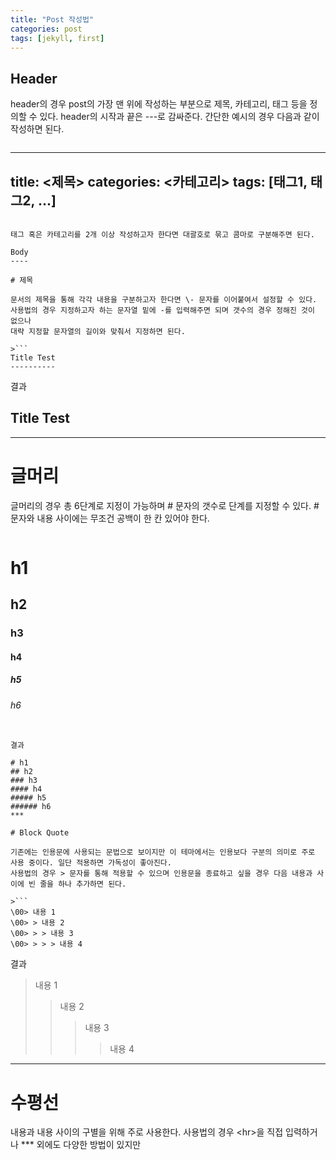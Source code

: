 ```yaml
---
title: "Post 작성법"
categories: post
tags: [jekyll, first]
---
```


Header
------

header의 경우 post의 가장 맨 위에 작성하는 부분으로 제목, 카테고리, 태그 등을 정의할 수 있다.
header의 시작과 끝은 \-\-\-로 감싸준다. 간단한 예시의 경우 다음과 같이 작성하면 된다.

>```
---
title: <제목>
categories: <카테고리>
tags: [태그1, 태그2, ...]
---
```

태그 혹은 카테고리를 2개 이상 작성하고자 한다면 대괄호로 묶고 콤마로 구분해주면 된다.

Body
----

# 제목

문서의 제목을 통해 각각 내용을 구분하고자 한다면 \- 문자를 이어붙여서 설정할 수 있다.
사용법의 경우 지정하고자 하는 문자열 밑에 -를 입력해주면 되며 갯수의 경우 정해진 것이 없으나
대략 지정할 문자열의 길이와 맞춰서 지정하면 된다.

>```
Title Test
----------
```

결과

Title Test
----------
***

# 글머리

글머리의 경우 총 6단계로 지정이 가능하며 # 문자의 갯수로 단계를 지정할 수 있다. # 문자와 내용 사이에는 무조건 공백이 한 칸 있어야 한다.
>```
# h1
## h2
### h3
#### h4
##### h5
###### h6
```

결과

# h1
## h2
### h3
#### h4
##### h5
###### h6
***

# Block Quote

기존에는 인용문에 사용되는 문법으로 보이지만 이 테마에서는 인용보다 구분의 의미로 주로 사용 중이다. 일단 적용하면 가독성이 좋아진다.
사용법의 경우 > 문자를 통해 적용할 수 있으며 인용문을 종료하고 싶을 경우 다음 내용과 사이에 빈 줄을 하나 추가하면 된다.

>```
\00> 내용 1
\00> > 내용 2
\00> > > 내용 3
\00> > > > 내용 4
```

결과
> 내용 1
> > 내용 2
> > > 내용 3
> > > > 내용 4

***

# 수평선

내용과 내용 사이의 구별을 위해 주로 사용한다. 사용법의 경우 \<hr\>을 직접 입력하거나 \*\*\* 외에도 다양한 방법이 있지만

